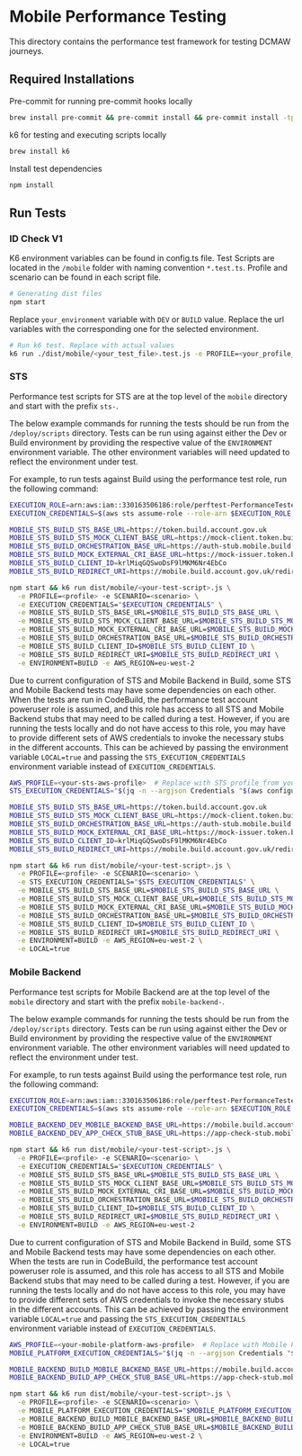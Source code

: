 # Mobile Performance Testing

This directory contains the performance test framework for testing DCMAW journeys.

## Required Installations

Pre-commit for running pre-commit hooks locally

```bash
brew install pre-commit && pre-commit install && pre-commit install -tprepare-commit-msg -tcommit-msg
```

k6 for testing and executing scripts locally

```bash
brew install k6
```

Install test dependencies

```bash
npm install
```

## Run Tests

### ID Check V1

K6 environment variables can be found in config.ts file.
Test Scripts are located in the `/mobile` folder with naming convention `*.test.ts`. Profile and scenario can be found in each script file.

```bash
# Generating dist files
npm start
```

Replace `your_environment` variable with `DEV` or `BUILD` value. Replace the url variables with the corresponding one for the selected environment.

```bash
# Run k6 test. Replace with actual values
k6 run ./dist/mobile/<your_test_file>.test.js -e PROFILE=<your_profile_name> -e SCENARIO=<your_scenario_name> -e MOBILE_<your_environment>_TEST_CLIENT_URL=<your_test_client_execute_url> -e MOBILE_<your_environment>_BACKEND_URL=<your_backend_url> -e MOBILE_<your_environment>_FRONTEND_URL=<your_frontend_url> -e ENVIRONMENT=<your_environment>
```

### STS

Performance test scripts for STS are at the top level of the `mobile` directory and start with the prefix `sts-`.

The below example commands for running the tests should be run from the `/deploy/scripts` directory. Tests can be run
using against either the Dev or Build environment by providing the respective value of the `ENVIRONMENT` environment
variable. The other environment variables will need updated to reflect the environment under test.

For example, to run tests against Build using the performance test role, run the following command:

```bash
EXECUTION_ROLE=arn:aws:iam::330163506186:role/perftest-PerformanceTesterRole
EXECUTION_CREDENTIALS=$(aws sts assume-role --role-arn $EXECUTION_ROLE --role-session-name `date +%s` --profile perf-test-prod-pu)

MOBILE_STS_BUILD_STS_BASE_URL=https://token.build.account.gov.uk
MOBILE_STS_BUILD_STS_MOCK_CLIENT_BASE_URL=https://mock-client.token.build.account.gov.uk
MOBILE_STS_BUILD_ORCHESTRATION_BASE_URL=https://auth-stub.mobile.build.account.gov.uk
MOBILE_STS_BUILD_MOCK_EXTERNAL_CRI_BASE_URL=https://mock-issuer.token.build.account.gov.uk
MOBILE_STS_BUILD_CLIENT_ID=krlMiqGQSwoDsF9lMKM6Nr4EbCo
MOBILE_STS_BUILD_REDIRECT_URI=https://mobile.build.account.gov.uk/redirect

npm start && k6 run dist/mobile/<your-test-script>.js \
  -e PROFILE=<profile> -e SCENARIO=<scenario> \
  -e EXECUTION_CREDENTIALS="$EXECUTION_CREDENTIALS" \
  -e MOBILE_STS_BUILD_STS_BASE_URL=$MOBILE_STS_BUILD_STS_BASE_URL \
  -e MOBILE_STS_BUILD_STS_MOCK_CLIENT_BASE_URL=$MOBILE_STS_BUILD_STS_MOCK_CLIENT_BASE_URL \
  -e MOBILE_STS_BUILD_MOCK_EXTERNAL_CRI_BASE_URL=$MOBILE_STS_BUILD_MOCK_EXTERNAL_CRI_BASE_URL \
  -e MOBILE_STS_BUILD_ORCHESTRATION_BASE_URL=$MOBILE_STS_BUILD_ORCHESTRATION_BASE_URL \
  -e MOBILE_STS_BUILD_CLIENT_ID=$MOBILE_STS_BUILD_CLIENT_ID \
  -e MOBILE_STS_BUILD_REDIRECT_URI=$MOBILE_STS_BUILD_REDIRECT_URI \
  -e ENVIRONMENT=BUILD -e AWS_REGION=eu-west-2
```

Due to current configuration of STS and Mobile Backend in Build, some STS and Mobile Backend tests may have some
dependencies on each other. When the tests are run in CodeBuild, the performance test account poweruser role is assumed,
and this role has access to all STS and Mobile Backend stubs that may need to be called during a test. However, if you
are running the tests locally and do not have access to this role, you may have to provide different sets of AWS
credentials to invoke the necessary stubs in the different accounts. This can be achieved by passing the environment
variable `LOCAL=true` and passing the `STS_EXECUTION_CREDENTIALS` environment variable instead of `EXECUTION_CREDENTIALS`.

```bash
AWS_PROFILE=<your-sts-aws-profile>  # Replace with STS profile from your AWS config
STS_EXECUTION_CREDENTIALS="$(jq -n --argjson Credentials "$(aws configure export-credentials --profile $AWS_PROFILE)" '{Credentials: $Credentials}')"

MOBILE_STS_BUILD_STS_BASE_URL=https://token.build.account.gov.uk
MOBILE_STS_BUILD_STS_MOCK_CLIENT_BASE_URL=https://mock-client.token.build.account.gov.uk
MOBILE_STS_BUILD_ORCHESTRATION_BASE_URL=https://auth-stub.mobile.build.account.gov.uk
MOBILE_STS_BUILD_MOCK_EXTERNAL_CRI_BASE_URL=https://mock-issuer.token.build.account.gov.uk
MOBILE_STS_BUILD_CLIENT_ID=krlMiqGQSwoDsF9lMKM6Nr4EbCo
MOBILE_STS_BUILD_REDIRECT_URI=https://mobile.build.account.gov.uk/redirect

npm start && k6 run dist/mobile/<your-test-script>.js \
  -e PROFILE=<profile> -e SCENARIO=<scenario> \
  -e STS_EXECUTION_CREDENTIALS="$STS_EXECUTION_CREDENTIALS" \
  -e MOBILE_STS_BUILD_STS_BASE_URL=$MOBILE_STS_BUILD_STS_BASE_URL \
  -e MOBILE_STS_BUILD_STS_MOCK_CLIENT_BASE_URL=$MOBILE_STS_BUILD_STS_MOCK_CLIENT_BASE_URL \
  -e MOBILE_STS_BUILD_MOCK_EXTERNAL_CRI_BASE_URL=$MOBILE_STS_BUILD_MOCK_EXTERNAL_CRI_BASE_URL \
  -e MOBILE_STS_BUILD_ORCHESTRATION_BASE_URL=$MOBILE_STS_BUILD_ORCHESTRATION_BASE_URL \
  -e MOBILE_STS_BUILD_CLIENT_ID=$MOBILE_STS_BUILD_CLIENT_ID \
  -e MOBILE_STS_BUILD_REDIRECT_URI=$MOBILE_STS_BUILD_REDIRECT_URI \
  -e ENVIRONMENT=BUILD -e AWS_REGION=eu-west-2 \
  -e LOCAL=true
```

### Mobile Backend

Performance test scripts for Mobile Backend are at the top level of the `mobile` directory and start with the prefix
`mobile-backend-`.

The below example commands for running the tests should be run from the `/deploy/scripts` directory. Tests can be run
using against either the Dev or Build environment by providing the respective value of the `ENVIRONMENT` environment
variable. The other environment variables will need updated to reflect the environment under test.

For example, to run tests against Build using the performance test role, run the following command:

```bash
EXECUTION_ROLE=arn:aws:iam::330163506186:role/perftest-PerformanceTesterRole
EXECUTION_CREDENTIALS=$(aws sts assume-role --role-arn $EXECUTION_ROLE --role-session-name `date +%s` --profile perf-test-prod-pu)

MOBILE_BACKEND_DEV_MOBILE_BACKEND_BASE_URL=https://mobile.build.account.gov.uk
MOBILE_BACKEND_DEV_APP_CHECK_STUB_BASE_URL=https://app-check-stub.mobile.build.account.gov.uk

npm start && k6 run dist/mobile/<your-test-script>.js \
  -e PROFILE=<profile> -e SCENARIO=<scenario> \
  -e EXECUTION_CREDENTIALS="$EXECUTION_CREDENTIALS" \
  -e MOBILE_STS_BUILD_STS_BASE_URL=$MOBILE_STS_BUILD_STS_BASE_URL \
  -e MOBILE_STS_BUILD_STS_MOCK_CLIENT_BASE_URL=$MOBILE_STS_BUILD_STS_MOCK_CLIENT_BASE_URL \
  -e MOBILE_STS_BUILD_MOCK_EXTERNAL_CRI_BASE_URL=$MOBILE_STS_BUILD_MOCK_EXTERNAL_CRI_BASE_URL \
  -e MOBILE_STS_BUILD_ORCHESTRATION_BASE_URL=$MOBILE_STS_BUILD_ORCHESTRATION_BASE_URL \
  -e MOBILE_STS_BUILD_CLIENT_ID=$MOBILE_STS_BUILD_CLIENT_ID \
  -e MOBILE_STS_BUILD_REDIRECT_URI=$MOBILE_STS_BUILD_REDIRECT_URI \
  -e ENVIRONMENT=BUILD -e AWS_REGION=eu-west-2
```

Due to current configuration of STS and Mobile Backend in Build, some STS and Mobile Backend tests may have some
dependencies on each other. When the tests are run in CodeBuild, the performance test account poweruser role is assumed,
and this role has access to all STS and Mobile Backend stubs that may need to be called during a test. However, if you
are running the tests locally and do not have access to this role, you may have to provide different sets of AWS
credentials to invoke the necessary stubs in the different accounts. This can be achieved by passing the environment
variable `LOCAL=true` and passing the `STS_EXECUTION_CREDENTIALS` environment variable instead of `EXECUTION_CREDENTIALS`.

```bash
AWS_PROFILE=<your-mobile-platform-aws-profile>  # Replace with Mobile Platform profile from your AWS config
MOBILE_PLATFORM_EXECUTION_CREDENTIALS="$(jq -n --argjson Credentials "$(aws configure export-credentials --profile $AWS_PROFILE)" '{Credentials: $Credentials}')"

MOBILE_BACKEND_BUILD_MOBILE_BACKEND_BASE_URL=https://mobile.build.account.gov.uk
MOBILE_BACKEND_BUILD_APP_CHECK_STUB_BASE_URL=https://app-check-stub.mobile.build.account.gov.uk

npm start && k6 run dist/mobile/<your-test-script>.js \
  -e PROFILE=<profile> -e SCENARIO=<scenario> \
  -e MOBILE_PLATFORM_EXECUTION_CREDENTIALS="$MOBILE_PLATFORM_EXECUTION_CREDENTIALS" \
  -e MOBILE_BACKEND_BUILD_MOBILE_BACKEND_BASE_URL=$MOBILE_BACKEND_BUILD_MOBILE_BACKEND_BASE_URL \
  -e MOBILE_BACKEND_BUILD_APP_CHECK_STUB_BASE_URL=$MOBILE_BACKEND_BUILD_APP_CHECK_STUB_BASE_URL \
  -e ENVIRONMENT=BUILD -e AWS_REGION=eu-west-2 \
  -e LOCAL=true
```